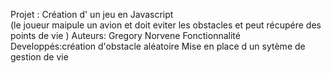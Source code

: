 Projet : Création d' un  jeu en Javascript  
		(le joueur  maipule  un avion  et doit  eviter  les  obstacles  et peut  récupére des points de  vie )
Auteurs: Gregory Norvene 
Fonctionnalité Developpés:création d'obstacle  aléatoire
				  		Mise en place  d un sytème  de gestion de vie 	

